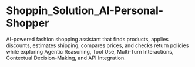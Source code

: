 # Shoppin_Solution_AI-Personal-Shopper
AI-powered fashion shopping assistant that finds products, applies discounts, estimates shipping, compares prices, and checks return policies while exploring Agentic Reasoning, Tool Use, Multi-Turn Interactions, Contextual Decision-Making, and API Integration.
